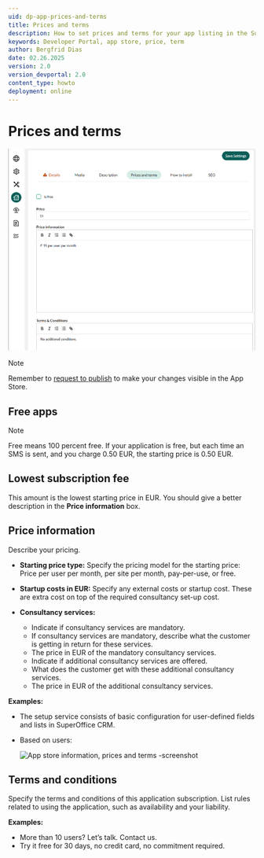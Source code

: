 ```yaml
---
uid: dp-app-prices-and-terms
title: Prices and terms
description: How to set prices and terms for your app listing in the SuperOffice Developer Portal.
keywords: Developer Portal, app store, price, term
author: Bergfrid Dias
date: 02.26.2025
version: 2.0
version_devportal: 2.0
content_type: howto
deployment: online
---
```


# Prices and terms

![App store information, prices and terms -screenshot][img1]

> [!NOTE]
> Remember to [request to publish][1] to make your changes visible in the App Store.

## Free apps

> [!NOTE]
> Free means 100 percent free. If your application is free, but each time an SMS is sent, and you charge 0.50 EUR, the starting price is 0.50 EUR.

## Lowest subscription fee

This amount is the lowest starting price in EUR. You should give a better description in the **Price information** box.

## Price information

Describe your pricing.

* **Starting price type:** Specify the pricing model for the starting price: Price per user per month, per site per month, pay-per-use, or free.

* **Startup costs in EUR:** Specify any external costs or startup cost. These are extra cost on top of the required consultancy set-up cost.

* **Consultancy services:**
  * Indicate if consultancy services are mandatory.
  * If consultancy services are mandatory, describe what the customer is getting in return for these services.
  * The price in EUR of the mandatory consultancy services.
  * Indicate if additional consultancy services are offered.
  * What does the customer get with these additional consultancy services.
  * The price in EUR of the additional consultancy services.

**Examples:**

* The setup service consists of basic configuration for user-defined fields and lists in SuperOffice CRM.

* Based on users:

    ![App store information, prices and terms -screenshot][img2]

## Terms and conditions

Specify the terms and conditions of this application subscription. List rules related to using the application, such as availability and your liability.

**Examples:**

* More than 10 users? Let’s talk. Contact us.
* Try it free for 30 days, no credit card, no commitment required.

<!-- Referenced links -->
[1]: update-app-page.md#request-to-publish

<!-- Referenced images -->
[img1]: media/prices-and-terms.png
[img2]: media/price-based-on-users.png
